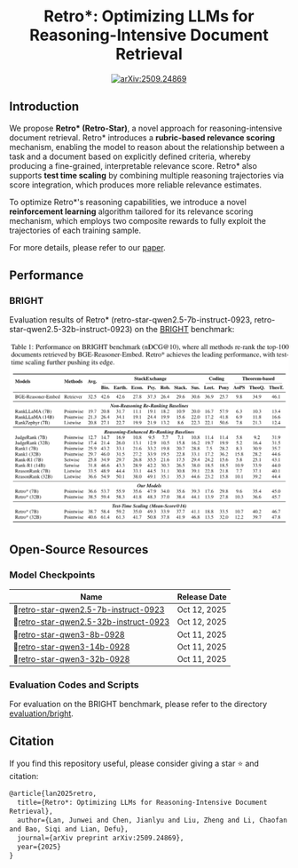<div align="center">
<h1> Retro*: Optimizing LLMs for Reasoning-Intensive Document Retrieval </h1>
</div>

<p align="center">
  <a href="https://arxiv.org/abs/2509.24869" target="_blank" rel="noopener noreferrer">
    <img src="https://img.shields.io/badge/arXiv-2509.24869-B31B1B.svg?style=flat-square&logo=arxiv&logoColor=white" alt="arXiv:2509.24869">
  </a>
</p>

## Introduction

We propose **Retro\* (Retro-Star)**, a novel approach for reasoning-intensive document retrieval. Retro\* introduces a **rubric-based relevance scoring** mechanism, enabling the model to reason about the relationship between a task and a document based on explicitly defined criteria, whereby producing a fine-grained, interpretable relevance score. Retro\* also supports **test time scaling** by combining multiple reasoning trajectories via score integration, which produces more reliable relevance estimates.

To optimize Retro\*'s reasoning capabilities, we introduce a novel **reinforcement learning** algorithm tailored for its relevance scoring mechanism, which employs two composite rewards to fully exploit the trajectories of each training sample.

For more details, please refer to our [paper](https://arxiv.org/pdf/2509.24869).

## Performance

### BRIGHT

Evaluation results of Retro* (retro-star-qwen2.5-7b-instruct-0923, retro-star-qwen2.5-32b-instruct-0923) on the [BRIGHT](https://brightbenchmark.github.io/) benchmark:

![bright-performance](./imgs/retro-star-bright-performance.png)

## Open-Source Resources

### Model Checkpoints

| Name                  | Release Date |
| --------------------- | ------------ |
| 🤗[retro-star-qwen2.5-7b-instruct-0923](https://huggingface.co/ljw13/retro-star-qwen2.5-7b-instruct-0923)    | Oct 12, 2025    |
| 🤗[retro-star-qwen2.5-32b-instruct-0923](https://huggingface.co/ljw13/retro-star-qwen2.5-32b-instruct-0923)   | Oct 12, 2025    |
| 🤗[retro-star-qwen3-8b-0928](https://huggingface.co/ljw13/retro-star-qwen3-8b-0928)    | Oct 11, 2025    |
| 🤗[retro-star-qwen3-14b-0928](https://huggingface.co/ljw13/retro-star-qwen3-14b-0928)   | Oct 11, 2025    |
| 🤗[retro-star-qwen3-32b-0928](https://huggingface.co/ljw13/retro-star-qwen3-32b-0928)   | Oct 11, 2025    |

### Evaluation Codes and Scripts

For evaluation on the BRIGHT benchmark, please refer to the directory [evaluation/bright](./evaluation/bright/).

## Citation

If you find this repository useful, please consider giving a star ⭐ and citation:
```
@article{lan2025retro,
  title={Retro*: Optimizing LLMs for Reasoning-Intensive Document Retrieval},
  author={Lan, Junwei and Chen, Jianlyu and Liu, Zheng and Li, Chaofan and Bao, Siqi and Lian, Defu},
  journal={arXiv preprint arXiv:2509.24869},
  year={2025}
}
```
